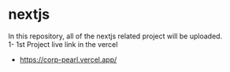 # nextjs
In this repository, all of the nextjs related project will be uploaded.<br>
1- 1st Project live link in the vercel
-  https://corp-pearl.vercel.app/
